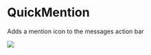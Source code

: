 # QuickMention

Adds a mention icon to the messages action bar

![](https://github.com/Tally-gay/Tallycord/assets/55940580/82d3fec7-4196-4917-b3c2-6e652b2aff9e)
